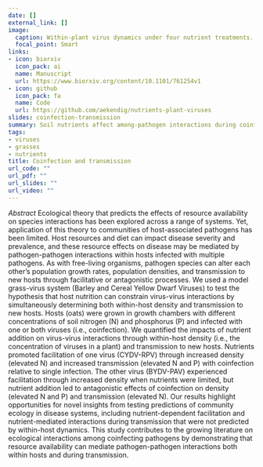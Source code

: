 ```yaml
---
date: []
external_link: []
image:
  caption: Within-plant virus dynamics under four nutrient treatments.
  focal_point: Smart
links:
- icon: biorxiv
  icon_pack: ai
  name: Manuscript
  url: https://www.biorxiv.org/content/10.1101/761254v1
- icon: github
  icon_pack: fa
  name: Code
  url: https://github.com/aekendig/nutrients-plant-viruses
slides: coinfection-transmission
summary: Soil nutrients affect among-pathogen interactions during coinfection and transmission.
tags:
- viruses
- grasses
- nutrients
title: Coinfection and transmission
url_code: ""
url_pdf: ""
url_slides: ""
url_video: ""
---
```


*Abstract*
Ecological theory that predicts the effects of resource availability on species interactions has been explored across a range of systems. Yet, application of this theory to communities of host-associated pathogens has been limited. Host resources and diet can impact disease severity and prevalence, and these resource effects on disease may be mediated by pathogen-pathogen interactions within hosts infected with multiple pathogens. As with free-living organisms, pathogen species can alter each other’s population growth rates, population densities, and transmission to new hosts through facilitative or antagonistic processes. We used a model grass-virus system (Barley and Cereal Yellow Dwarf Viruses) to test the hypothesis that host nutrition can constrain virus-virus interactions by simultaneously determining both within-host density and transmission to new hosts. Hosts (oats) were grown in growth chambers with different concentrations of soil nitrogen (N) and phosphorus (P) and infected with one or both viruses (i.e., coinfection). We quantified the impacts of nutrient addition on virus-virus interactions through within-host density (i.e., the concentration of viruses in a plant) and transmission to new hosts. Nutrients promoted facilitation of one virus (CYDV-RPV) through increased density (elevated N) and increased transmission (elevated N and P) with coinfection relative to single infection. The other virus (BYDV-PAV) experienced facilitation through increased density when nutrients were limited, but nutrient addition led to antagonistic effects of coinfection on density (elevated N and P) and transmission (elevated N). Our results highlight opportunities for novel insights from testing predictions of community ecology in disease systems, including nutrient-dependent facilitation and nutrient-mediated interactions during transmission that were not predicted by within-host dynamics. This study contributes to the growing literature on ecological interactions among coinfecting pathogens by demonstrating that resource availability can mediate pathogen-pathogen interactions both within hosts and during transmission.
